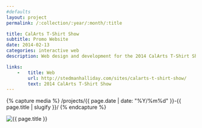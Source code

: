 ```yaml
---
#defaults
layout: project
permalink: /:collection/:year/:month/:title

title: CalArts T-Shirt Show
subtitle: Promo Website
date: 2014-02-13
categories: interactive web
description: Web design and development for the 2014 CalArts T-Shirt Show (collaboration with [Brian Thompsen](http://www.brianthompsen.com/)). The show is an annual student fundraiser that invites current students, alumni, and faculty of the CalArts Graphic Design program to design t-shirts and tote bags which are then sold to the institute. This year, several students screen printed hundreds of items over a long, stressful day while one student in particular foolishly waited until that same evening to see if he could conceptualize and deploy the entire website before printing was done for the day.

links:
    -   title: Web
        url: http://stedmanhalliday.com/sites/calarts-t-shirt-show/
        text: 2014 CalArts T-Shirt Show
---
```


<!-- set project media path -->
{% capture media %}
    /projects/{{ page.date | date: "%Y/%m%d" }}-{{ page.title | slugify }}/
{% endcapture %}
<!-- end -->

<!-- media -->
<img class="span8" src="{{media|strip}}file.jpg" alt="{{ page.title }}">
